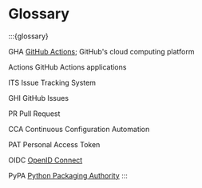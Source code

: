 # Glossary

:::{glossary}

GHA
  [GitHub Actions](https://github.com/features/actions);
  GitHub's cloud computing platform

Actions
  GitHub Actions applications

ITS
  Issue Tracking System

GHI
  GitHub Issues

PR 
  Pull Request

CCA
  Continuous Configuration Automation

PAT
  Personal Access Token

OIDC
  [OpenID Connect](https://openid.net/connect/)

PyPA
  [Python Packaging Authority](https://www.pypa.io/)
:::